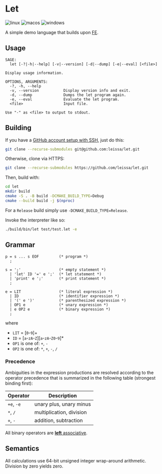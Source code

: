 # Let

![linux](https://img.shields.io/github/actions/workflow/status/leissa/let/linux.yml?logo=linux&logoColor=white&label=linux&link=https%3A%2F%2Fgithub.com%2Fleissa%2Ffe%2Factions%2Fworkflows%2Flinux.yml)
![macos](https://img.shields.io/github/actions/workflow/status/leissa/let/macos.yml?logo=apple&logoColor=white&label=macos&link=https%3A%2F%2Fgithub.com%2Fleissa%2Ffe%2Factions%2Fworkflows%2Fmacos.yml)
![windows](https://img.shields.io/github/actions/workflow/status/leissa/let/windows.yml?logo=windows&logoColor=white&label=windows&link=https%3A%2F%2Fgithub.com%2Fleissa%2Ffe%2Factions%2Fworkflows%2Fwindows.yml)

A simple demo language that builds upon [FE](https://leissa.github.io/fe/).

## Usage

```
SAGE:
  let [-?|-h|--help] [-v|--version] [-d|--dump] [-e|--eval] [<file>]

Display usage information.

OPTIONS, ARGUMENTS:
  -?, -h, --help
  -v, --version           Display version info and exit.
  -d, --dump              Dumps the let program again.
  -e, --eval              Evaluate the let program.
  <file>                  Input file.

Use "-" as <file> to output to stdout.
```

## Building

If you have a [GitHub account setup with SSH](https://docs.github.com/en/authentication/connecting-to-github-with-ssh), just do this:
```sh
git clone --recurse-submodules git@github.com:leissa/let.git
```
Otherwise, clone via HTTPS:
```sh
git clone --recurse-submodules https://github.com/leissa/let.git
```
Then, build with:
```sh
cd let
mkdir build
cmake -S . -B build -DCMAKE_BUILD_TYPE=Debug
cmake --build build -j $(nproc)
```
For a `Release` build simply use `-DCMAKE_BUILD_TYPE=Release`.

Invoke the interpreter like so:
```sh
./build/bin/let test/test.let -e
```

## Grammar

```ebnf
p = s ... s EOF         (* program *)
  ;

s = ';'                 (* empty statement *)
  | 'let' ID '=' e ';'  (* let statement *)
  | 'print' e ';'       (* print statement *)
  ;

e = LIT                 (* literal expression *)
  | ID                  (* identifier expression *)
  | '(' e ')'           (* parenthesized expression *)
  | OP1 e               (* unary expression *)
  | e OP2 e             (* binary expression *)
  ;
```
where
* `LIT` = [`0`-`9`]+
* `ID` = [`a`-`zA`-`Z`][`a`-`zA`-`Z0`-`9`]*
* `OP1` is one of: `+`, `-`
* `OP2` is one of: `*`, `+`, `-`, `/`

### Precedence

Ambiguities in the expression productions are resolved according to the operator precedence that is summarized in the following table (strongest binding first):

| Operator                        | Description              |
|---------------------------------|--------------------------|
| `+e`, `-e`                      | unary plus, unary minus  |
| `*`, `/`                        | multiplication, division |
| `+`, `-`                        | addition, subtraction    |

All binary operators are [**left** associative](https://en.wikipedia.org/wiki/Operator_associativity).

## Semantics

All calculations use 64-bit unsigned integer wrap-around arithmetic.
Division by zero yields zero.
